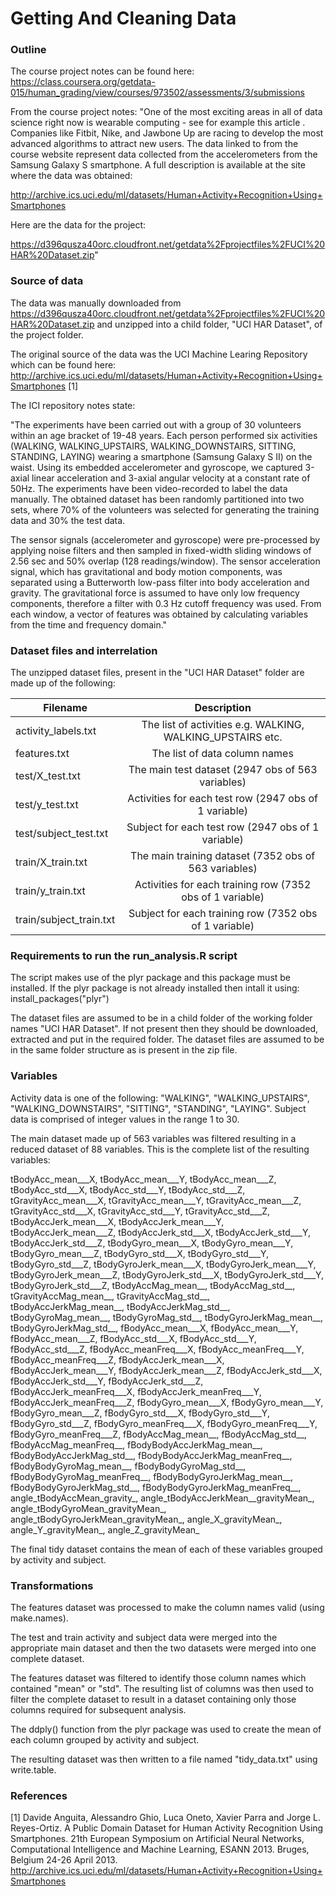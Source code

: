 # Getting And Cleaning Data

### Outline

The course project notes can be found here:
https://class.coursera.org/getdata-015/human_grading/view/courses/973502/assessments/3/submissions

From the course project notes:
"One of the most exciting areas in all of data science right now is wearable computing - see for example this article . Companies like Fitbit, Nike, and Jawbone Up are racing to develop the most advanced algorithms to attract new users. The data linked to from the course website represent data collected from the accelerometers from the Samsung Galaxy S smartphone. A full description is available at the site where the data was obtained: 

http://archive.ics.uci.edu/ml/datasets/Human+Activity+Recognition+Using+Smartphones 

Here are the data for the project: 

https://d396qusza40orc.cloudfront.net/getdata%2Fprojectfiles%2FUCI%20HAR%20Dataset.zip"

### Source of data

The data was manually downloaded from https://d396qusza40orc.cloudfront.net/getdata%2Fprojectfiles%2FUCI%20HAR%20Dataset.zip and unzipped into a child folder, "UCI HAR Dataset", of the project folder.

The original source of the data was the UCI Machine Learing Repository which can be found here:
http://archive.ics.uci.edu/ml/datasets/Human+Activity+Recognition+Using+Smartphones [1]

The ICI repository notes state:

"The experiments have been carried out with a group of 30 volunteers within an age bracket of 19-48 years. Each person performed six activities (WALKING, WALKING_UPSTAIRS, WALKING_DOWNSTAIRS, SITTING, STANDING, LAYING) wearing a smartphone (Samsung Galaxy S II) on the waist. Using its embedded accelerometer and gyroscope, we captured 3-axial linear acceleration and 3-axial angular velocity at a constant rate of 50Hz. The experiments have been video-recorded to label the data manually. The obtained dataset has been randomly partitioned into two sets, where 70% of the volunteers was selected for generating the training data and 30% the test data. 

The sensor signals (accelerometer and gyroscope) were pre-processed by applying noise filters and then sampled in fixed-width sliding windows of 2.56 sec and 50% overlap (128 readings/window). The sensor acceleration signal, which has gravitational and body motion components, was separated using a Butterworth low-pass filter into body acceleration and gravity. The gravitational force is assumed to have only low frequency components, therefore a filter with 0.3 Hz cutoff frequency was used. From each window, a vector of features was obtained by calculating variables from the time and frequency domain."

### Dataset files and interrelation

The unzipped dataset files, present in the "UCI HAR Dataset" folder are made up of the following:

| Filename | Description |
| ------------- |:------:|
| activity_labels.txt | The list of activities e.g. WALKING, WALKING_UPSTAIRS etc. |
| features.txt | The list of data column names |
| test/X_test.txt | The main test dataset (2947 obs of 563 variables) |
| test/y_test.txt | Activities for each test row (2947 obs of 1 variable) |
| test/subject_test.txt | Subject for each test row (2947 obs of 1 variable) |
| train/X_train.txt | The main training dataset (7352 obs of 563 variables) |
| train/y_train.txt | Activities for each training row (7352 obs of 1 variable) |
| train/subject_train.txt | Subject for each training row (7352 obs of 1 variable) |

### Requirements to run the run_analysis.R script

The script makes use of the plyr package and this package must be installed.
If the plyr package is not already installed then intall it using:
install_packages("plyr")

The dataset files are assumed to be in a child folder of the working folder names "UCI HAR Dataset". If not present then they should be downloaded, extracted and put in the required folder.
The dataset files are assumed to be in the same folder structure as is present in the zip file.

### Variables

Activity data is one of the following: "WALKING", "WALKING_UPSTAIRS", "WALKING_DOWNSTAIRS", "SITTING", "STANDING", "LAYING".
Subject data is comprised of integer values in the range 1 to 30.

The main dataset made up of 563 variables was filtered resulting in a reduced dataset of 88 variables.
This is the complete list of the resulting variables:

tBodyAcc_mean___X, tBodyAcc_mean___Y, tBodyAcc_mean___Z, tBodyAcc_std___X, tBodyAcc_std___Y, tBodyAcc_std___Z, tGravityAcc_mean___X, tGravityAcc_mean___Y, tGravityAcc_mean___Z, tGravityAcc_std___X, tGravityAcc_std___Y, tGravityAcc_std___Z, tBodyAccJerk_mean___X, tBodyAccJerk_mean___Y, tBodyAccJerk_mean___Z, tBodyAccJerk_std___X, tBodyAccJerk_std___Y, tBodyAccJerk_std___Z, tBodyGyro_mean___X, tBodyGyro_mean___Y, tBodyGyro_mean___Z, tBodyGyro_std___X, tBodyGyro_std___Y, tBodyGyro_std___Z, tBodyGyroJerk_mean___X, tBodyGyroJerk_mean___Y, tBodyGyroJerk_mean___Z, tBodyGyroJerk_std___X, tBodyGyroJerk_std___Y, tBodyGyroJerk_std___Z, tBodyAccMag_mean__, tBodyAccMag_std__, tGravityAccMag_mean__, tGravityAccMag_std__, tBodyAccJerkMag_mean__, tBodyAccJerkMag_std__, tBodyGyroMag_mean__, tBodyGyroMag_std__, tBodyGyroJerkMag_mean__, tBodyGyroJerkMag_std__, fBodyAcc_mean___X, fBodyAcc_mean___Y, fBodyAcc_mean___Z, fBodyAcc_std___X, fBodyAcc_std___Y, fBodyAcc_std___Z, fBodyAcc_meanFreq___X, fBodyAcc_meanFreq___Y, fBodyAcc_meanFreq___Z, fBodyAccJerk_mean___X, fBodyAccJerk_mean___Y, fBodyAccJerk_mean___Z, fBodyAccJerk_std___X, fBodyAccJerk_std___Y, fBodyAccJerk_std___Z, fBodyAccJerk_meanFreq___X, fBodyAccJerk_meanFreq___Y, fBodyAccJerk_meanFreq___Z, fBodyGyro_mean___X, fBodyGyro_mean___Y, fBodyGyro_mean___Z, fBodyGyro_std___X, fBodyGyro_std___Y, fBodyGyro_std___Z, fBodyGyro_meanFreq___X, 
fBodyGyro_meanFreq___Y, fBodyGyro_meanFreq___Z, fBodyAccMag_mean__, fBodyAccMag_std__, fBodyAccMag_meanFreq__, fBodyBodyAccJerkMag_mean__, fBodyBodyAccJerkMag_std__, fBodyBodyAccJerkMag_meanFreq__, fBodyBodyGyroMag_mean__, fBodyBodyGyroMag_std__, fBodyBodyGyroMag_meanFreq__, fBodyBodyGyroJerkMag_mean__, fBodyBodyGyroJerkMag_std__, fBodyBodyGyroJerkMag_meanFreq__, angle_tBodyAccMean_gravity_, angle_tBodyAccJerkMean__gravityMean_, angle_tBodyGyroMean_gravityMean_, angle_tBodyGyroJerkMean_gravityMean_, angle_X_gravityMean_,  angle_Y_gravityMean_, angle_Z_gravityMean_

The final tidy dataset contains the mean of each of these variables grouped by activity and subject.

### Transformations

The features dataset was processed to make the column names valid (using make.names).

The test and train activity and subject data were merged into the appropriate main dataset and then the two datasets were merged into one complete dataset.

The features dataset was filtered to identify those column names which contained "mean" or "std". The resulting list of columns was then used to filter the complete dataset to result in a dataset containing only those columns required for subsequent analysis.

The ddply() function from the plyr package was used to create the mean of each column grouped by activity and subject.

The resulting dataset was then written to a file named "tidy_data.txt" using write.table.

### References

[1] Davide Anguita, Alessandro Ghio, Luca Oneto, Xavier Parra and Jorge L. Reyes-Ortiz. A Public Domain Dataset for Human Activity Recognition Using Smartphones. 21th European Symposium on Artificial Neural Networks, Computational Intelligence and Machine Learning, ESANN 2013. Bruges, Belgium 24-26 April 2013.
http://archive.ics.uci.edu/ml/datasets/Human+Activity+Recognition+Using+Smartphones 
